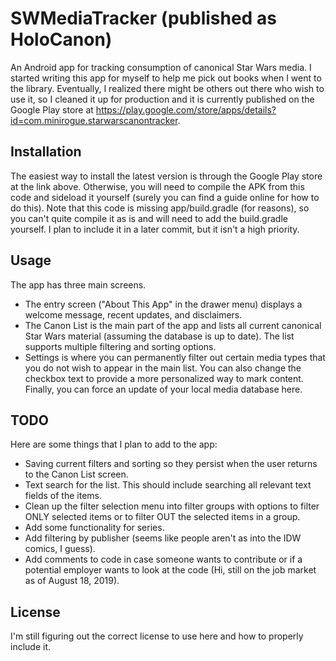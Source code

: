 # SWMediaTracker (published as HoloCanon)
An Android app for tracking consumption of canonical Star Wars media. I started writing this app for myself to help me pick out books when I went to the library. Eventually, I realized there might be others out there who wish to use it, so I cleaned it up for production and it is currently published on the Google Play store at https://play.google.com/store/apps/details?id=com.minirogue.starwarscanontracker.

## Installation
The easiest way to install the latest version is through the Google Play store at the link above. Otherwise, you will need to compile the APK from this code and sideload it yourself (surely you can find a guide online for how to do this). Note that this code is missing app/build.gradle (for reasons), so you can't quite compile it as is and will need to add the build.gradle yourself. I plan to include it in a later commit, but it isn't a high priority.

## Usage
The app has three main screens.
* The entry screen ("About This App" in the drawer menu) displays a welcome message, recent updates, and disclaimers.
* The Canon List is the main part of the app and lists all current canonical Star Wars material (assuming the database is up to date). The list supports multiple filtering and sorting options.
* Settings is where you can permanently filter out certain media types that you do not wish to appear in the main list. You can also change the checkbox text to provide a more personalized way to mark content. Finally, you can force an update of your local media database here.

## TODO
Here are some things that I plan to add to the app:
* Saving current filters and sorting so they persist when the user returns to the Canon List screen.
* Text search for the list. This should include searching all relevant text fields of the items.
* Clean up the filter selection menu into filter groups with options to filter ONLY selected items or to filter OUT the selected items in a group.
* Add some functionality for series.
* Add filtering by publisher (seems like people aren't as into the IDW comics, I guess).
* Add comments to code in case someone wants to contribute or if a potential employer wants to look at the code (Hi, still on the job market as of August 18, 2019).

## License
I'm still figuring out the correct license to use here and how to properly include it.
